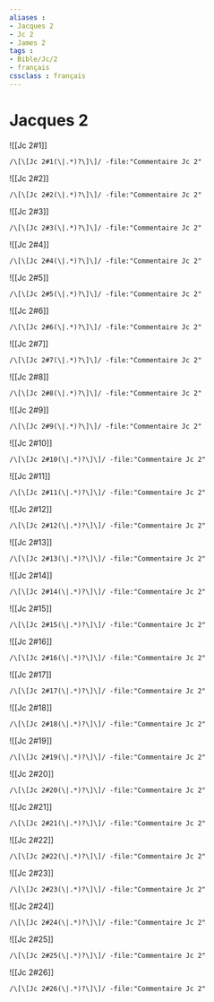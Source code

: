```yaml
---
aliases : 
- Jacques 2
- Jc 2
- James 2
tags : 
- Bible/Jc/2
- français
cssclass : français
---
```


# Jacques 2

![[Jc 2#1]]

```query
/\[\[Jc 2#1(\|.*)?\]\]/ -file:"Commentaire Jc 2"
```

![[Jc 2#2]]

```query
/\[\[Jc 2#2(\|.*)?\]\]/ -file:"Commentaire Jc 2"
```

![[Jc 2#3]]

```query
/\[\[Jc 2#3(\|.*)?\]\]/ -file:"Commentaire Jc 2"
```

![[Jc 2#4]]

```query
/\[\[Jc 2#4(\|.*)?\]\]/ -file:"Commentaire Jc 2"
```

![[Jc 2#5]]

```query
/\[\[Jc 2#5(\|.*)?\]\]/ -file:"Commentaire Jc 2"
```

![[Jc 2#6]]

```query
/\[\[Jc 2#6(\|.*)?\]\]/ -file:"Commentaire Jc 2"
```

![[Jc 2#7]]

```query
/\[\[Jc 2#7(\|.*)?\]\]/ -file:"Commentaire Jc 2"
```

![[Jc 2#8]]

```query
/\[\[Jc 2#8(\|.*)?\]\]/ -file:"Commentaire Jc 2"
```

![[Jc 2#9]]

```query
/\[\[Jc 2#9(\|.*)?\]\]/ -file:"Commentaire Jc 2"
```

![[Jc 2#10]]

```query
/\[\[Jc 2#10(\|.*)?\]\]/ -file:"Commentaire Jc 2"
```

![[Jc 2#11]]

```query
/\[\[Jc 2#11(\|.*)?\]\]/ -file:"Commentaire Jc 2"
```

![[Jc 2#12]]

```query
/\[\[Jc 2#12(\|.*)?\]\]/ -file:"Commentaire Jc 2"
```

![[Jc 2#13]]

```query
/\[\[Jc 2#13(\|.*)?\]\]/ -file:"Commentaire Jc 2"
```

![[Jc 2#14]]

```query
/\[\[Jc 2#14(\|.*)?\]\]/ -file:"Commentaire Jc 2"
```

![[Jc 2#15]]

```query
/\[\[Jc 2#15(\|.*)?\]\]/ -file:"Commentaire Jc 2"
```

![[Jc 2#16]]

```query
/\[\[Jc 2#16(\|.*)?\]\]/ -file:"Commentaire Jc 2"
```

![[Jc 2#17]]

```query
/\[\[Jc 2#17(\|.*)?\]\]/ -file:"Commentaire Jc 2"
```

![[Jc 2#18]]

```query
/\[\[Jc 2#18(\|.*)?\]\]/ -file:"Commentaire Jc 2"
```

![[Jc 2#19]]

```query
/\[\[Jc 2#19(\|.*)?\]\]/ -file:"Commentaire Jc 2"
```

![[Jc 2#20]]

```query
/\[\[Jc 2#20(\|.*)?\]\]/ -file:"Commentaire Jc 2"
```

![[Jc 2#21]]

```query
/\[\[Jc 2#21(\|.*)?\]\]/ -file:"Commentaire Jc 2"
```

![[Jc 2#22]]

```query
/\[\[Jc 2#22(\|.*)?\]\]/ -file:"Commentaire Jc 2"
```

![[Jc 2#23]]

```query
/\[\[Jc 2#23(\|.*)?\]\]/ -file:"Commentaire Jc 2"
```

![[Jc 2#24]]

```query
/\[\[Jc 2#24(\|.*)?\]\]/ -file:"Commentaire Jc 2"
```

![[Jc 2#25]]

```query
/\[\[Jc 2#25(\|.*)?\]\]/ -file:"Commentaire Jc 2"
```

![[Jc 2#26]]

```query
/\[\[Jc 2#26(\|.*)?\]\]/ -file:"Commentaire Jc 2"
```

